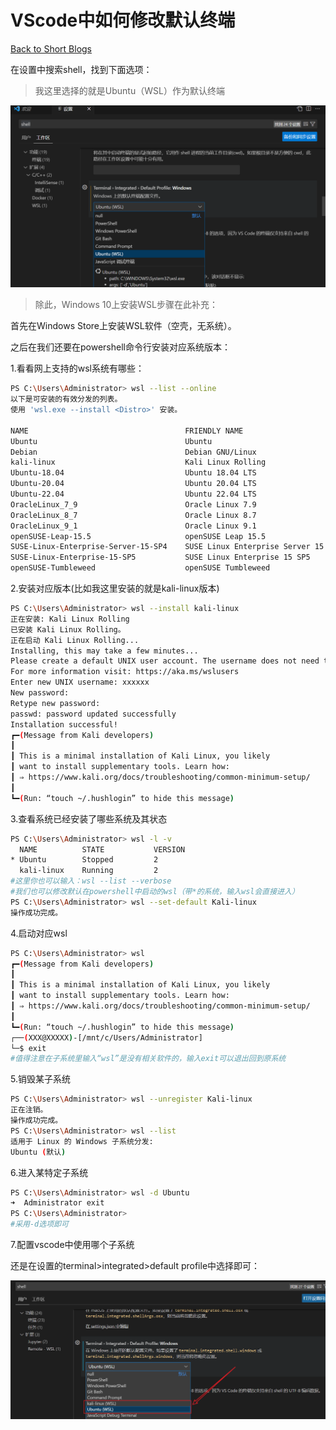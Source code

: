 # VScode中如何修改默认终端

[Back to Short Blogs](../index2.html)

在设置中搜索shell，找到下面选项：

> 我这里选择的就是Ubuntu（WSL）作为默认终端

![image-20231016230428606](20231016vscode.assets/image-20231016230428606.png)

> 除此，Windows 10上安装WSL步骤在此补充：

首先在Windows Store上安装WSL软件（空壳，无系统）。

之后在我们还要在powershell命令行安装对应系统版本：

1.看看网上支持的wsl系统有哪些：

```bash
PS C:\Users\Administrator> wsl --list --online
以下是可安装的有效分发的列表。
使用 'wsl.exe --install <Distro>' 安装。

NAME                                   FRIENDLY NAME
Ubuntu                                 Ubuntu
Debian                                 Debian GNU/Linux
kali-linux                             Kali Linux Rolling
Ubuntu-18.04                           Ubuntu 18.04 LTS
Ubuntu-20.04                           Ubuntu 20.04 LTS
Ubuntu-22.04                           Ubuntu 22.04 LTS
OracleLinux_7_9                        Oracle Linux 7.9
OracleLinux_8_7                        Oracle Linux 8.7
OracleLinux_9_1                        Oracle Linux 9.1
openSUSE-Leap-15.5                     openSUSE Leap 15.5
SUSE-Linux-Enterprise-Server-15-SP4    SUSE Linux Enterprise Server 15 SP4
SUSE-Linux-Enterprise-15-SP5           SUSE Linux Enterprise 15 SP5
openSUSE-Tumbleweed                    openSUSE Tumbleweed
```

2.安装对应版本(比如我这里安装的就是kali-linux版本)

```bash
PS C:\Users\Administrator> wsl --install kali-linux
正在安装: Kali Linux Rolling
已安装 Kali Linux Rolling。
正在启动 Kali Linux Rolling...
Installing, this may take a few minutes...
Please create a default UNIX user account. The username does not need to match your Windows username.
For more information visit: https://aka.ms/wslusers
Enter new UNIX username: xxxxxx
New password:
Retype new password:
passwd: password updated successfully
Installation successful!
┏━(Message from Kali developers)
┃
┃ This is a minimal installation of Kali Linux, you likely
┃ want to install supplementary tools. Learn how:
┃ ⇒ https://www.kali.org/docs/troubleshooting/common-minimum-setup/
┃
┗━(Run: “touch ~/.hushlogin” to hide this message)

```

3.查看系统已经安装了哪些系统及其状态

```bash
PS C:\Users\Administrator> wsl -l -v
  NAME          STATE           VERSION
* Ubuntu        Stopped         2
  kali-linux    Running         2
#这里你也可以输入：wsl --list --verbose
#我们也可以修改默认在powershell中启动的wsl（带*的系统，输入wsl会直接进入）
PS C:\Users\Administrator> wsl --set-default Kali-linux
操作成功完成。

```

4.启动对应wsl

```bash
PS C:\Users\Administrator> wsl
┏━(Message from Kali developers)
┃
┃ This is a minimal installation of Kali Linux, you likely
┃ want to install supplementary tools. Learn how:
┃ ⇒ https://www.kali.org/docs/troubleshooting/common-minimum-setup/
┃
┗━(Run: “touch ~/.hushlogin” to hide this message)
┌──(XXX@XXXXX)-[/mnt/c/Users/Administrator]
└─$ exit
#值得注意在子系统里输入“wsl”是没有相关软件的，输入exit可以退出回到原系统
```

5.销毁某子系统

```bash
PS C:\Users\Administrator> wsl --unregister Kali-linux
正在注销。
操作成功完成。
PS C:\Users\Administrator> wsl --list
适用于 Linux 的 Windows 子系统分发:
Ubuntu (默认)
```

6.进入某特定子系统

```bash
PS C:\Users\Administrator> wsl -d Ubuntu
➜  Administrator exit
PS C:\Users\Administrator>
#采用-d选项即可
```

7.配置vscode中使用哪个子系统

还是在设置的terminal>integrated>default profile中选择即可：

![image-20231017095856944](./20231016vscode.assets/image-20231017095856944.png)



